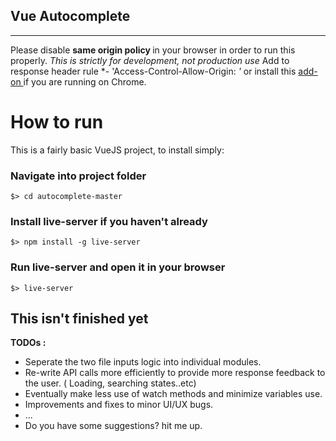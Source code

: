 ## Vue Autocomplete
----------
Please disable <strong>same origin policy </strong> in your browser in order to run this properly. *This is strictly for development, not production use* Add to response header rule *- 'Access-Control-Allow-Origin: *'* or install this <a  href="https://chrome.google.com/webstore/detail/allow-control-allow-origi/nlfbmbojpeacfghkpbjhddihlkkiljbi"> add-on </a> if you are running on Chrome.

# How to run

This is a fairly basic VueJS project, to install simply:
### Navigate into project folder

    $> cd autocomplete-master
### Install live-server if you haven't already

    $> npm install -g live-server 
### Run live-server and open it in your browser

 `$> live-server`

## This isn't finished yet
**TODOs :**

 - Seperate the two file inputs logic into individual modules.
 - Re-write API calls more efficiently to provide more response feedback to the user. ( Loading, searching states..etc)
 - Eventually make less use of watch methods and minimize variables use. 
- Improvements and fixes to minor UI/UX bugs.
- ...
- Do you have some suggestions? hit me up.